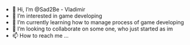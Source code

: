 - 👋 Hi, I’m @Sad2Be - Vladimir
- 👀 I’m interested in game developing 
- 🌱 I’m currently learning how to manage process of game developing
- 💞️ I’m looking to collaborate on some one, who just started as im
- 📫 How to reach me ...

<!---
Sad2Be/Sad2Be is a ✨ special ✨ repository because its `README.md` (this file) appears on your GitHub profile.
You can click the Preview link to take a look at your changes.
--->
